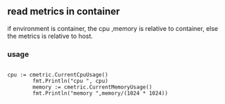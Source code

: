 ## read metrics in container


if environment is container, the cpu ,memory is relative to container,
else  the metrics is relative to host.

### usage

```

cpu := cmetric.CurrentCpuUsage()
		fmt.Println("cpu ", cpu)
		memory := cmetric.CurrentMemoryUsage()
		fmt.Println("memory ",memory/(1024 * 1024))

```
